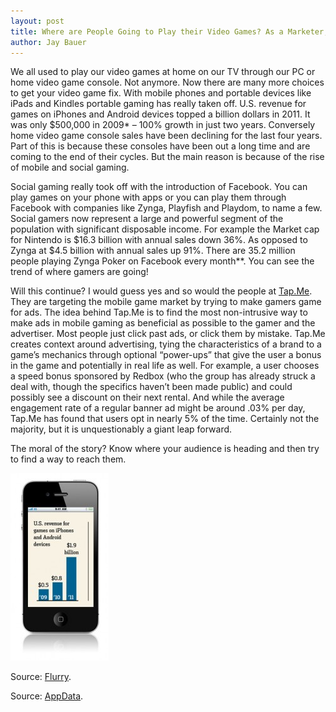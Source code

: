 ```yaml
---
layout: post
title: Where are People Going to Play their Video Games? As a Marketer, you Should Know
author: Jay Bauer
---
```


We all used to play our video games at home on our TV through our PC or home video game console. Not anymore. Now there are many more choices to get your video game fix. With mobile phones and portable devices like iPads and Kindles portable gaming has really taken off. U.S. revenue for games on iPhones and Android devices topped a billion dollars in 2011. It was only $500,000 in 2009* – 100% growth in just two years. Conversely home video game console sales have been declining for the last four years. Part of this is because these consoles have been out a long time and are coming to the end of their cycles. But the main reason is because of the rise of mobile and social gaming.

Social gaming really took off with the introduction of Facebook. You can play games on your phone with apps or you can play them through Facebook with companies like Zynga, Playfish and Playdom, to name a few. Social gamers now represent a large and powerful segment of the population with significant disposable income. For example the Market cap for Nintendo is $16.3 billion with annual sales down 36%. As opposed to Zynga at $4.5 billion with annual sales up 91%. There are 35.2 million people playing Zynga Poker on Facebook every month**. You can see the trend of where gamers are going!

Will this continue? I would guess yes and so would the people at [Tap.Me](http://tap.me/). They are targeting the mobile game market by trying to make gamers game for ads. The idea behind Tap.Me is to find the most non-intrusive way to make ads in mobile gaming as beneficial as possible to the gamer and the advertiser. Most people just click past ads, or click them by mistake. Tap.Me creates context around advertising, tying the characteristics of a brand to a game’s mechanics through optional “power-ups” that give the user a bonus in the game and potentially in real life as well. For example, a user chooses a speed bonus sponsored by Redbox (who the group has already struck a deal with, though the specifics haven’t been made public) and could possibly see a discount on their next rental. And while the average engagement rate of a regular banner ad might be around .03% per day, Tap.Me has found that users opt in nearly 5% of the time. Certainly not the majority, but it is unquestionably a giant leap forward.

The moral of the story? Know where your audience is heading and then try to find a way to reach them.

![](/img/InsightMobileBlogGraphic-157x300.jpg)

Source: [Flurry](http://www.flurry.com/).

Source: [AppData](http://www.appdata.com/).
